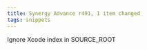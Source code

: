 ```yaml
---
title: Synergy Advance r491, 1 item changed
tags: snippets
---
```


Ignore Xcode index in SOURCE\_ROOT
